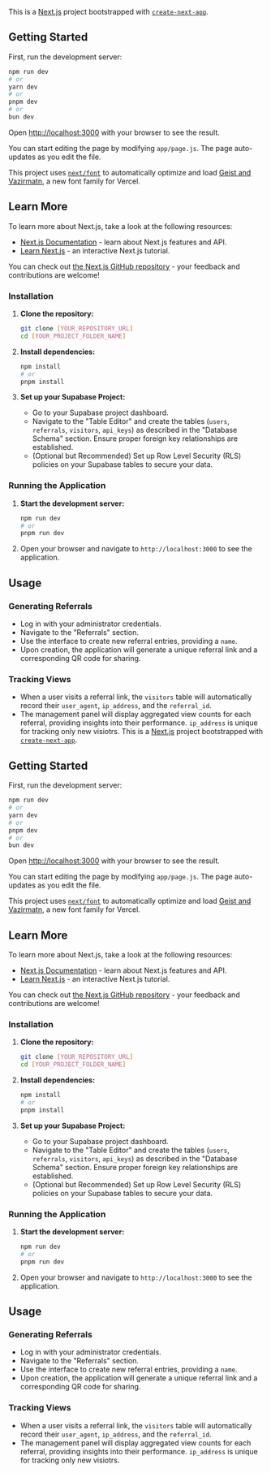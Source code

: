 This is a [Next.js](https://nextjs.org) project bootstrapped with [`create-next-app`](https://github.com/vercel/next.js/tree/canary/packages/create-next-app).

## Getting Started

First, run the development server:

```bash
npm run dev
# or
yarn dev
# or
pnpm dev
# or
bun dev
```

Open [http://localhost:3000](http://localhost:3000) with your browser to see the result.

You can start editing the page by modifying `app/page.js`. The page auto-updates as you edit the file.

This project uses [`next/font`](https://nextjs.org/docs/app/building-your-application/optimizing/fonts) to automatically optimize and load [Geist and Vazirmatn](https://vercel.com/font), a new font family for Vercel.

## Learn More

To learn more about Next.js, take a look at the following resources:

- [Next.js Documentation](https://nextjs.org/docs) - learn about Next.js features and API.
- [Learn Next.js](https://nextjs.org/learn) - an interactive Next.js tutorial.

You can check out [the Next.js GitHub repository](https://github.com/vercel/next.js) - your feedback and contributions are welcome!

### Installation

1.  **Clone the repository:**

    ```bash
    git clone [YOUR_REPOSITORY_URL]
    cd [YOUR_PROJECT_FOLDER_NAME]
    ```

2.  **Install dependencies:**

    ```bash
    npm install
    # or
    pnpm install
    ```

3.  **Set up your Supabase Project:**
    - Go to your Supabase project dashboard.
    - Navigate to the "Table Editor" and create the tables (`users`, `referrals`, `visitors`, `api_keys`) as described in the "Database Schema" section. Ensure proper foreign key relationships are established.
    - (Optional but Recommended) Set up Row Level Security (RLS) policies on your Supabase tables to secure your data.

### Running the Application

1.  **Start the development server:**

    ```bash
    npm run dev
    # or
    pnpm run dev
    ```

2.  Open your browser and navigate to `http://localhost:3000` to see the application.

## Usage

### Generating Referrals

- Log in with your administrator credentials.
- Navigate to the "Referrals" section.
- Use the interface to create new referral entries, providing a `name`.
- Upon creation, the application will generate a unique referral link and a corresponding QR code for sharing.

### Tracking Views

- When a user visits a referral link, the `visitors` table will automatically record their `user_agent`, `ip_address`, and the `referral_id`.
- The management panel will display aggregated view counts for each referral, providing insights into their performance.
  `ip_address` is unique for tracking only new visiotrs.
This is a [Next.js](https://nextjs.org) project bootstrapped with [`create-next-app`](https://github.com/vercel/next.js/tree/canary/packages/create-next-app).

## Getting Started

First, run the development server:

```bash
npm run dev
# or
yarn dev
# or
pnpm dev
# or
bun dev
```

Open [http://localhost:3000](http://localhost:3000) with your browser to see the result.

You can start editing the page by modifying `app/page.js`. The page auto-updates as you edit the file.

This project uses [`next/font`](https://nextjs.org/docs/app/building-your-application/optimizing/fonts) to automatically optimize and load [Geist and Vazirmatn](https://vercel.com/font), a new font family for Vercel.

## Learn More

To learn more about Next.js, take a look at the following resources:

- [Next.js Documentation](https://nextjs.org/docs) - learn about Next.js features and API.
- [Learn Next.js](https://nextjs.org/learn) - an interactive Next.js tutorial.

You can check out [the Next.js GitHub repository](https://github.com/vercel/next.js) - your feedback and contributions are welcome!

### Installation

1.  **Clone the repository:**

    ```bash
    git clone [YOUR_REPOSITORY_URL]
    cd [YOUR_PROJECT_FOLDER_NAME]
    ```

2.  **Install dependencies:**

    ```bash
    npm install
    # or
    pnpm install
    ```

3.  **Set up your Supabase Project:**
    - Go to your Supabase project dashboard.
    - Navigate to the "Table Editor" and create the tables (`users`, `referrals`, `visitors`, `api_keys`) as described in the "Database Schema" section. Ensure proper foreign key relationships are established.
    - (Optional but Recommended) Set up Row Level Security (RLS) policies on your Supabase tables to secure your data.

### Running the Application

1.  **Start the development server:**

    ```bash
    npm run dev
    # or
    pnpm run dev
    ```

2.  Open your browser and navigate to `http://localhost:3000` to see the application.

## Usage

### Generating Referrals

- Log in with your administrator credentials.
- Navigate to the "Referrals" section.
- Use the interface to create new referral entries, providing a `name`.
- Upon creation, the application will generate a unique referral link and a corresponding QR code for sharing.

### Tracking Views

- When a user visits a referral link, the `visitors` table will automatically record their `user_agent`, `ip_address`, and the `referral_id`.
- The management panel will display aggregated view counts for each referral, providing insights into their performance.
  `ip_address` is unique for tracking only new visiotrs.
